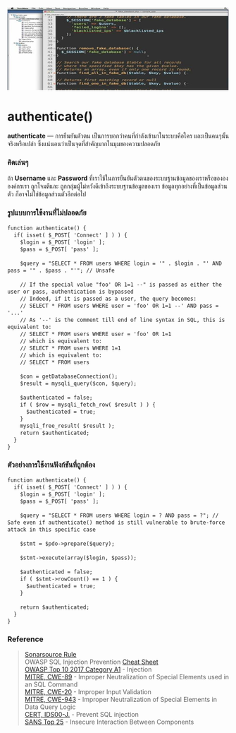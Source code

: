 ![](223.png)
# authenticate()

**authenticate** — การยืนยันตัวตน เป็นการบอกว่าคนที่กำลังเข้ามาในระบบคือใคร และเป็นคนๆนั้นจริงหรือเปล่า ซึ่งแน่นอนว่าเป็นจุดที่สำคัญมากในมุมของความปลอดภัย

### คิดเล่นๆ
ถ้า **Username** และ **Password** ที่เราใช้ในการยืนยันตัวตนของระบบฐานข้อมูลของเราหรือของององค์กรเรา ถูกโจมตีและ ถูกกลุ่มผู้ไม่หวังดีเข้าถึงระบบฐานข้อมูลของเรา ข้อมูลทุกอย่างที่เป็นข้อมูลส่วนตัว ก็อาจไม่ใช่ข้อมูลส่วนตัวอีกต่อไป

### รูปแบบการใช้งานที่ไม่ปลอดภัย
```
function authenticate() {
  if( isset( $_POST[ 'Connect' ] ) ) {
    $login = $_POST[ 'login' ];
    $pass = $_POST[ 'pass' ];

    $query = "SELECT * FROM users WHERE login = '" . $login . "' AND pass = '" . $pass . "'"; // Unsafe

    // If the special value "foo' OR 1=1 --" is passed as either the user or pass, authentication is bypassed
    // Indeed, if it is passed as a user, the query becomes:
    // SELECT * FROM users WHERE user = 'foo' OR 1=1 --' AND pass = '...'
    // As '--' is the comment till end of line syntax in SQL, this is equivalent to:
    // SELECT * FROM users WHERE user = 'foo' OR 1=1
    // which is equivalent to:
    // SELECT * FROM users WHERE 1=1
    // which is equivalent to:
    // SELECT * FROM users

    $con = getDatabaseConnection();
    $result = mysqli_query($con, $query);

    $authenticated = false;
    if ( $row = mysqli_fetch_row( $result ) ) {
      $authenticated = true;
    }
    mysqli_free_result( $result );
    return $authenticated;
  }
}
```


### ตัวอย่างการใช้งานฟังก์ชันที่ถูกต้อง
```
function authenticate() {
  if( isset( $_POST[ 'Connect' ] ) ) {
    $login = $_POST[ 'login' ];
    $pass = $_POST[ 'pass' ];

    $query = "SELECT * FROM users WHERE login = ? AND pass = ?"; // Safe even if authenticate() method is still vulnerable to brute-force attack in this specific case

    $stmt = $pdo->prepare($query);

    $stmt->execute(array($login, $pass));

    $authenticated = false;
    if ( $stmt->rowCount() == 1 ) {
      $authenticated = true;
    }

    return $authenticated;
  }
}
```

### Reference
>[Sonarsource Rule](https://rules.sonarsource.com/php/type/Vulnerability/RSPEC-3649) <br>
>OWASP SQL Injection Prevention [Cheat Sheet](https://cheatsheetseries.owasp.org/cheatsheets/SQL_Injection_Prevention_Cheat_Sheet.html)<br>
>[OWASP Top 10 2017 Category A1](https://owasp.org/www-project-top-ten/2017/A1_2017-Injection.html) - Injection<br>
>[MITRE, CWE-89](https://cwe.mitre.org/data/definitions/89) - Improper Neutralization of Special Elements used in an SQL Command<br>
>[MITRE, CWE-20](https://cwe.mitre.org/data/definitions/20.html) - Improper Input Validation<br>
>[MITRE, CWE-943](https://cwe.mitre.org/data/definitions/943.html) - Improper Neutralization of Special Elements in Data Query Logic<br>
>[CERT, IDS00-J.](https://wiki.sei.cmu.edu/confluence/x/ITdGBQ) - Prevent SQL injection<br>
>[SANS Top 25](https://www.sans.org/top25-software-errors/#cat1) - Insecure Interaction Between Components<br>

